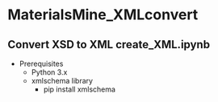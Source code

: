 # MaterialsMine_XMLconvert

## Convert XSD to XML **create_XML.ipynb**

- Prerequisites
  - Python 3.x
  - xmlschema library
      - pip install xmlschema
  

